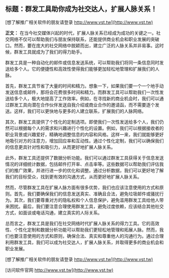 ## **标题：群发工具助你成为社交达人，扩展人脉关系！**

[想了解推广相关软件的朋友请登录 http://www.vst.tw](http://www.vst.tw)

**正文：**
在当今社交媒体兴起的时代，扩展人脉关系已经成为成功的关键之一。社交网络不仅可以帮助我们与朋友保持联系，还能提供商业机会和职业发展的突破口。然而，要在庞大的社交网络中脱颖而出，建立广泛的人脉关系并非易事。这时候，群发工具就成为了我们的得力助手。

群发工具是一种自动化的邮件或信息发送系统，可以帮助我们将同一条信息同时发送给多个人。它的便捷性和高效性使得我们能够更加轻松地管理和扩展我们的人脉。

首先，群发工具节省了大量的时间和精力。想象一下，如果我们要一个一个地手动发送信息或邮件，那将会花费很多时间和精力。而群发工具可以帮助我们一次性发送给多个人，极大地提高了工作效率。例如，在寻找新的商业机会时，我们可以通过群发工具向潜在合作伙伴发送自我介绍或商业合作的邀请函，而不需要逐个发送。这样，我们可以更快地与更多的人建立联系，扩展我们的人脉网络。

其次，群发工具提供了个性化的定制选项。即使我们一次性发送给多个人，我们仍然可以根据每个人的需求和兴趣进行个性化的设置。例如，我们可以根据接收者的职业背景或兴趣爱好，精确地调整信息的内容和风格。这样一来，我们就能够更好地吸引对方的注意力，增加回应率和互动性。通过个性化定制，我们可以确保我们的信息更具针对性和吸引力，从而更好地扩展人脉关系。

此外，群发工具还提供了数据分析功能。我们可以通过群发工具获得关于信息发送情况的详细统计数据，包括邮件打开率、点击率等。这些数据可以帮助我们评估我们的推广效果，并进行进一步的优化和调整。通过分析数据，我们可以更好地了解我们的目标受众，找到更有效的沟通方式，从而更好地扩展人脉关系。

然而，尽管群发工具在扩展人脉方面有很多优势，我们也应该注意使用的方式和原则。首先，我们要确保我们的信息发送真实、准确且合法，避免垃圾邮件或骚扰行为。其次，我们要尊重对方的隐私权和个人信息保护，避免滥用群发工具给他人带来困扰。最后，我们要注意合理使用群发工具，避免过度依赖，应该结合其他社交方式，如面谈或电话沟通，建立真实的人际关系。

总而言之，群发工具是我们在社交网络时代扩展人脉关系的得力工具。它的高效性、个性化定制和数据分析功能可以帮助我们更轻松地管理和拓展人脉。然而，我们也要注意使用的方式和原则，确保合法、真实和尊重他人的沟通行为。通过合理利用群发工具，我们可以成为社交达人，扩展人脉关系，并取得更多的商业机会和职业发展。

[想了解推广相关软件的朋友请登录 http://www.vst.tw](http://www.vst.tw)


[访问软件官网 http://www.vst.tw](http://www.vst.tw)
